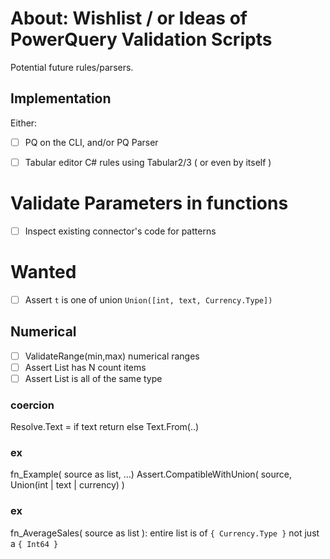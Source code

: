 # About: Wishlist / or Ideas of PowerQuery Validation Scripts

Potential future rules/parsers.

## Implementation 

Either:
- [ ] PQ on the CLI, and/or PQ Parser
- [ ] Tabular editor C# rules using Tabular2/3 ( or even by itself )


# Validate Parameters in functions

- [ ] Inspect existing connector's code for patterns

# Wanted

- [ ] Assert `t` is one of union `Union([int, text, Currency.Type])`

## Numerical

- [ ] ValidateRange(min,max) numerical ranges
- [ ] Assert List has N count items
- [ ] Assert List is all of the same type

### coercion


Resolve.Text =
    if text return
    else Text.From(..)

### ex

fn_Example( source as list, ...)
    Assert.CompatibleWithUnion( source, Union(int | text | currency) )


### ex

fn_AverageSales( source as list ):
    entire list is of `{ Currency.Type }` 
    not just a `{ Int64 }`
